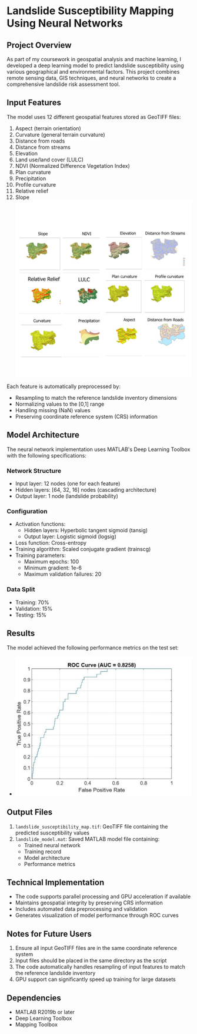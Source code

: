 # Landslide Susceptibility Mapping Using Neural Networks

## Project Overview
As part of my coursework in geospatial analysis and machine learning, I developed a deep learning model to predict landslide susceptibility using various geographical and environmental factors. This project combines remote sensing data, GIS techniques, and neural networks to create a comprehensive landslide risk assessment tool.

## Input Features
The model uses 12 different geospatial features stored as GeoTIFF files:
1. Aspect (terrain orientation)
2. Curvature (general terrain curvature)
3. Distance from roads
4. Distance from streams
5. Elevation
6. Land use/land cover (LULC)
7. NDVI (Normalized Difference Vegetation Index)
8. Plan curvature
9. Precipitation
10. Profile curvature
11. Relative relief
12. Slope
![](images/inputs.png)


Each feature is automatically preprocessed by:
- Resampling to match the reference landslide inventory dimensions
- Normalizing values to the [0,1] range
- Handling missing (NaN) values
- Preserving coordinate reference system (CRS) information

## Model Architecture
The neural network implementation uses MATLAB's Deep Learning Toolbox with the following specifications:

### Network Structure
- Input layer: 12 nodes (one for each feature)
- Hidden layers: [64, 32, 16] nodes (cascading architecture)
- Output layer: 1 node (landslide probability)

### Configuration
- Activation functions:
  - Hidden layers: Hyperbolic tangent sigmoid (tansig)
  - Output layer: Logistic sigmoid (logsig)
- Loss function: Cross-entropy
- Training algorithm: Scaled conjugate gradient (trainscg)
- Training parameters:
  - Maximum epochs: 100
  - Minimum gradient: 1e-6
  - Maximum validation failures: 20

### Data Split
- Training: 70%
- Validation: 15%
- Testing: 15%

## Results
The model achieved the following performance metrics on the test set:
- ![AUC- ROC](images/AUC-ROC.jpg)

## Output Files
1. `landslide_susceptibility_map.tif`: GeoTIFF file containing the predicted susceptibility values
2. `landslide_model.mat`: Saved MATLAB model file containing:
   - Trained neural network
   - Training record
   - Model architecture
   - Performance metrics

## Technical Implementation
- The code supports parallel processing and GPU acceleration if available
- Maintains geospatial integrity by preserving CRS information
- Includes automated data preprocessing and validation
- Generates visualization of model performance through ROC curves

## Notes for Future Users
1. Ensure all input GeoTIFF files are in the same coordinate reference system
2. Input files should be placed in the same directory as the script
3. The code automatically handles resampling of input features to match the reference landslide inventory
4. GPU support can significantly speed up training for large datasets

## Dependencies
- MATLAB R2019b or later
- Deep Learning Toolbox
- Mapping Toolbox


